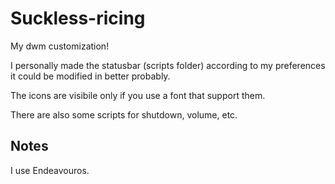 # Suckless-ricing
My dwm customization!

I personally made the statusbar (scripts folder) according to my preferences it could be modified in better probably. 

The icons are visibile only if you use a font that support them. 

There are also some scripts for shutdown, volume, etc.

## Notes
I use Endeavouros. 